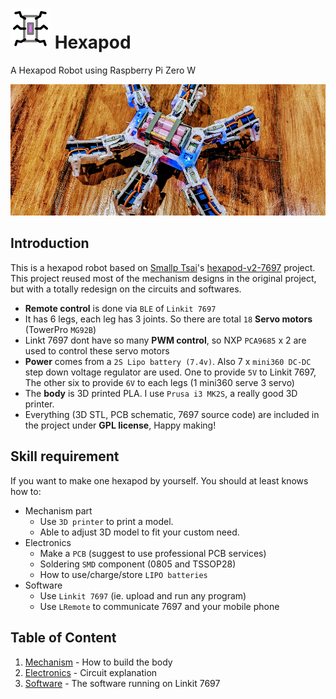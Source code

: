 # <img src="./imgs/hexapod-logo.svg" alt="logo" width="64"/> Hexapod

A Hexapod Robot using Raspberry Pi Zero W

![banner](imgs/banner.jpg)

## Introduction

This is a hexapod robot based on [Smallp Tsai](https://github.com/SmallpTsai)'s [hexapod-v2-7697](https://github.com/SmallpTsai/hexapod-v2-7697) project.
This project reused most of the mechanism designs in the original project, but with a totally redesign on the circuits and softwares.

* **Remote control** is done via `BLE` of `Linkit 7697`
* It has 6 legs, each leg has 3 joints. So there are total `18` **Servo motors** (TowerPro `MG92B`)
* Linkt 7697 dont have so many **PWM control**, so NXP `PCA9685` x 2 are used to control these servo motors
* **Power** comes from a `2S Lipo battery (7.4v)`. Also 7 x `mini360 DC-DC` step down voltage regulator are used. One to provide `5V` to Linkit 7697, The other six to provide `6V` to each legs (1 mini360 serve 3 servo)
* The **body** is 3D printed PLA. I use `Prusa i3 MK2S`, a really good 3D printer.
* Everything (3D STL, PCB schematic, 7697 source code) are included in the project under **GPL license**, Happy making!

## Skill requirement

If you want to make one hexapod by yourself. You should at least knows how to:

* Mechanism part
  * Use `3D printer` to print a model.
  * Able to adjust 3D model to fit your custom need.
* Electronics
  * Make a `PCB` (suggest to use professional PCB services)
  * Soldering `SMD` component (0805 and TSSOP28)
  * How to use/charge/store `LIPO batteries`
* Software
  * Use `Linkit 7697` (ie. upload and run any program)
  * Use `LRemote` to communicate 7697 and your mobile phone

## Table of Content

1. [Mechanism](mechanism/) - How to build the body
1. [Electronics](electronics/) - Circuit explanation
1. [Software](software/) - The software running on Linkit 7697
